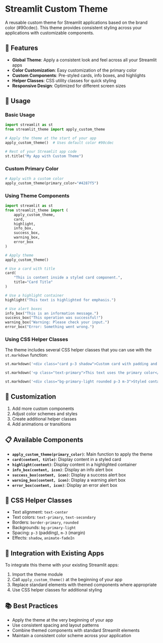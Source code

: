 # Streamlit Custom Theme

A reusable custom theme for Streamlit applications based on the brand color
(#90cdec). This theme provides consistent styling across your applications with
customizable components.

## 🎨 Features

- **Global Theme**: Apply a consistent look and feel across all your Streamlit apps
- **Color Customization**: Easy customization of the primary color
- **Custom Components**: Pre-styled cards, info boxes, and highlights
- **Helper Classes**: CSS utility classes for quick styling
- **Responsive Design**: Optimized for different screen sizes

## 📝 Usage

### Basic Usage

```python
import streamlit as st
from streamlit_theme import apply_custom_theme

# Apply the theme at the start of your app
apply_custom_theme()  # Uses default color #90cdec

# Rest of your Streamlit app code
st.title("My App with Custom Theme")
```

### Custom Primary Color

```python
# Apply with a custom color
apply_custom_theme(primary_color="#4287f5")
```

### Using Theme Components

```python
import streamlit as st
from streamlit_theme import (
    apply_custom_theme, 
    card, 
    highlight, 
    info_box, 
    success_box, 
    warning_box, 
    error_box
)

# Apply theme
apply_custom_theme()

# Use a card with title
card(
    "This is content inside a styled card component.",
    title="Card Title"
)

# Use a highlight container
highlight("This text is highlighted for emphasis.")

# Use alert boxes
info_box("This is an information message.")
success_box("This operation was successful!")
warning_box("Warning: Please check your input.")
error_box("Error: Something went wrong.")
```

### Using CSS Helper Classes

The theme includes several CSS helper classes that you can use with the `st.markdown` function:

```python
st.markdown('<div class="card p-3 shadow">Custom card with padding and shadow</div>', unsafe_allow_html=True)

st.markdown('<p class="text-primary">This text uses the primary color</p>', unsafe_allow_html=True)

st.markdown('<div class="bg-primary-light rounded p-3 m-3">Styled container</div>', unsafe_allow_html=True)
```

## 🔧 Customization

1. Add more custom components
2. Adjust color schemes and styles
3. Create additional helper classes
4. Add animations or transitions

## 📋 Available Components

- **`apply_custom_theme(primary_color)`**: Main function to apply the theme
- **`card(content, title)`**: Display content in a styled card
- **`highlight(content)`**: Display content in a highlighted container
- **`info_box(content, icon)`**: Display an info alert box
- **`success_box(content, icon)`**: Display a success alert box
- **`warning_box(content, icon)`**: Display a warning alert box
- **`error_box(content, icon)`**: Display an error alert box

## 📌 CSS Helper Classes

- Text alignment: `text-center`
- Text colors: `text-primary`, `text-secondary`
- Borders: `border-primary`, `rounded`
- Backgrounds: `bg-primary-light`
- Spacing: `p-3` (padding), `m-3` (margin)
- Effects: `shadow`, `animate-fadeIn`

## 🔄 Integration with Existing Apps

To integrate this theme with your existing Streamlit apps:

1. Import the theme module
2. Call `apply_custom_theme()` at the beginning of your app
3. Replace standard elements with themed components where appropriate
4. Use CSS helper classes for additional styling

## 📚 Best Practices

- Apply the theme at the very beginning of your app
- Use consistent spacing and layout patterns
- Combine themed components with standard Streamlit elements
- Maintain a consistent color scheme across your application
